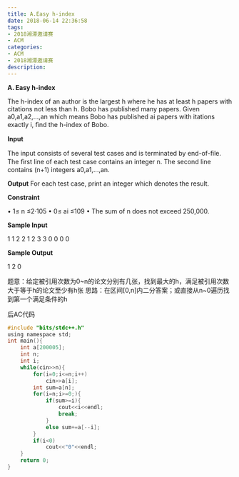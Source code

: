 ```yaml
---
title: A.Easy h-index
date: 2018-06-14 22:36:58
tags:
- 2018湘潭邀请赛
- ACM
categories:
- ACM
- 2018湘潭邀请赛
description:
---
```

**A. Easy h-index**

The h-index of an author is the largest h where he has at least h papers with citations not less than h. 
Bobo has published many papers. Given a0,a1,a2,...,an which means Bobo has published ai papers with 
itations exactly i, ﬁnd the h-index of Bobo.

<!--more-->
**Input** 

The input consists of several test cases and is terminated by end-of-ﬁle. 
The ﬁrst line of each test case contains an integer n. The second line contains (n+1) integers a0,a1,...,an.

**Output**
For each test case, print an integer which denotes the result.

**Constraint**

  • 1≤ n ≤2·105
  • 0≤ ai ≤109
  • The sum of n does not exceed 250,000.

**Sample Input**

1
1 2
2
1 2 3
3
0 0 0 0

**Sample Output**

1
2
0

题意：给定被引用次数为0~n的论文分别有几张，找到最大的h，满足被引用次数大于等于h的论文至少有h张
思路：在区间[0,n]内二分答案；或直接从n~0遍历找到第一个满足条件的h

后AC代码
```c
#include "bits/stdc++.h"
using namespace std;
int main(){
    int a[200005];
    int n;
    int i;
    while(cin>>n){
        for(i=0;i<=n;i++)
            cin>>a[i];
        int sum=a[n];
        for(i=n;i>=0;){
            if(sum>=i){
                cout<<i<<endl;
                break;
            }
            else sum+=a[--i];
        }
        if(i<0)
            cout<<"0"<<endl;
    }
    return 0;
}
```